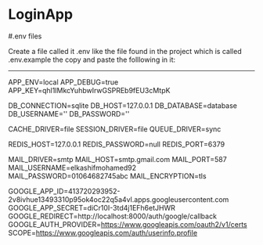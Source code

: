 # LoginApp

#.env files

Create a file called it .env like the file found in the project which is called .env.example the copy and paste the folllowing in it:

<hr>APP_ENV=local</hr>
APP_DEBUG=true
APP_KEY=qhl1IMkcYuhbwIrwGSPREb9fEU3cMtpK

DB_CONNECTION=sqlite
DB_HOST=127.0.0.1
DB_DATABASE=database
DB_USERNAME=''
DB_PASSWORD=''

CACHE_DRIVER=file
SESSION_DRIVER=file
QUEUE_DRIVER=sync

REDIS_HOST=127.0.0.1
REDIS_PASSWORD=null
REDIS_PORT=6379

MAIL_DRIVER=smtp
MAIL_HOST=smtp.gmail.com
MAIL_PORT=587
MAIL_USERNAME=elkashifmohamed92
MAIL_PASSWORD=01064682745abc
MAIL_ENCRYPTION=tls

GOOGLE_APP_ID=413720293952-2v8ivhue13493310p95ok4oc22q5a4vl.apps.googleusercontent.com
GOOGLE_APP_SECRET=diCr10I-3td4j1EFh6etJHWR
GOOGLE_REDIRECT=http://localhost:8000/auth/google/callback
GOOGLE_AUTH_PROVIDER=https://www.googleapis.com/oauth2/v1/certs
SCOPE=https://www.googleapis.com/auth/userinfo.profile

